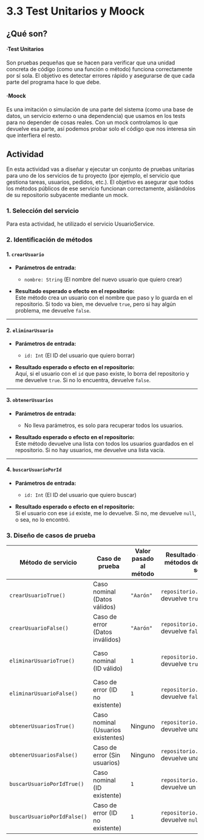 # 3.3 Test Unitarios y Moock

## ¿Qué son?

#### ·Test Unitarios

Son pruebas pequeñas que se hacen para verificar que una unidad concreta de código (como una función o método) funciona correctamente por sí sola.
El objetivo es detectar errores rápido y asegurarse de que cada parte del programa hace lo que debe.

#### ·Moock

Es una imitación o simulación de una parte del sistema (como una base de datos, un servicio externo o una dependencia) que usamos en los tests para no depender de cosas reales.
Con un mock controlamos lo que devuelve esa parte, así podemos probar solo el código que nos interesa sin que interfiera el resto.

## Actividad

En esta actividad vas a diseñar y ejecutar un conjunto de pruebas unitarias para uno de los servicios de tu proyecto (por ejemplo, el servicio que gestiona tareas, usuarios, pedidos, etc.). El objetivo es asegurar que todos los métodos públicos de ese servicio funcionan correctamente, aislándolos de su repositorio subyacente mediante un mock.

### 1. Selección del servicio

Para esta actividad, he utilizado el servicio UsuarioService.

### 2. Identificación de métodos

#### 1. `crearUsuario`
- **Parámetros de entrada:**
    - `nombre: String` (El nombre del nuevo usuario que quiero crear)

- **Resultado esperado o efecto en el repositorio:**  
  Este método crea un usuario con el nombre que paso y lo guarda en el repositorio. Si todo va bien, me devuelve `true`, pero si hay algún problema, me devuelve `false`.

---

#### 2. `eliminarUsuario`
- **Parámetros de entrada:**
    - `id: Int` (El ID del usuario que quiero borrar)

- **Resultado esperado o efecto en el repositorio:**  
  Aquí, si el usuario con el `id` que paso existe, lo borra del repositorio y me devuelve `true`. Si no lo encuentra, devuelve `false`.

---

#### 3. `obtenerUsuarios`
- **Parámetros de entrada:**
    - No lleva parámetros, es solo para recuperar todos los usuarios.

- **Resultado esperado o efecto en el repositorio:**  
  Este método devuelve una lista con todos los usuarios guardados en el repositorio. Si no hay usuarios, me devuelve una lista vacía.

---

#### 4. `buscarUsuarioPorId`
- **Parámetros de entrada:**
    - `id: Int` (El ID del usuario que quiero buscar)

- **Resultado esperado o efecto en el repositorio:**  
  Si el usuario con ese `id` existe, me lo devuelve. Si no, me devuelve `null`, o sea, no lo encontró.

### 3. Diseño de casos de prueba  

| Método de servicio          | Caso de prueba                         | Valor pasado al método       | Resultado esperado, de los métodos del mock a los que se llama     | Acción                                         | Resultado esperado                                            |
|-----------------------------|----------------------------------------|------------------------------|--------------------------------------------------------------------|------------------------------------------------|---------------------------------------------------------------|
| `crearUsuarioTrue()`        | Caso nominal (Datos válidos)           | `"Aarón"`                    | `repositorio.agregar()` devuelve `true`                             | Llamar a `crearUsuario("Aarón")`               | Usuario creado correctamente, devuelve `true`                 |
| `crearUsuarioFalse()`       | Caso de error (Datos inválidos)        | `"Aarón"`                    | `repositorio.agregar()` devuelve `false`                            | Llamar a `crearUsuario("Aarón")`               | No se puede crear el usuario, devuelve `false`                |
| `eliminarUsuarioTrue()`     | Caso nominal (ID válido)               | `1`                           | `repositorio.eliminar(1)` devuelve `true`                           | Llamar a `eliminarUsuario(1)`                  | Usuario eliminado correctamente, devuelve `true`              |
| `eliminarUsuarioFalse()`    | Caso de error (ID no existente)        | `1`                           | `repositorio.eliminar(1)` devuelve `false`                          | Llamar a `eliminarUsuario(1)`                  | No se puede eliminar el usuario, devuelve `false`             |
| `obtenerUsuariosTrue()`     | Caso nominal (Usuarios existentes)     | Ninguno                      | `repositorio.recuperarTodos()` devuelve una lista con usuarios     | Llamar a `obtenerUsuarios()`                   | Retorna la lista de usuarios encontrada                        |
| `obtenerUsuariosFalse()`    | Caso de error (Sin usuarios)           | Ninguno                      | `repositorio.recuperarTodos()` devuelve una lista vacía            | Llamar a `obtenerUsuarios()`                   | Retorna una lista vacía                                        |
| `buscarUsuarioPorIdTrue()`  | Caso nominal (ID existente)            | `1`                           | `repositorio.recuperarPorId(1)` devuelve un `Usuario`               | Llamar a `buscarUsuarioPorId(1)`               | Retorna el usuario con ID `1` encontrado                      |
| `buscarUsuarioPorIdFalse()` | Caso de error (ID no existente)        | `1`                           | `repositorio.recuperarPorId(1)` devuelve `null`                    | Llamar a `buscarUsuarioPorId(1)`               | Retorna `null` si no se encuentra el usuario                  |
